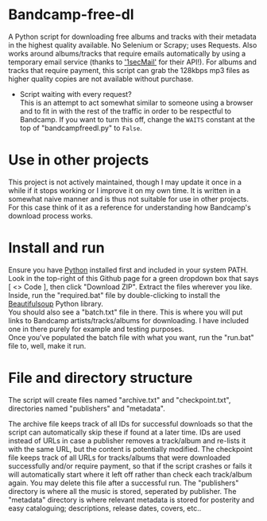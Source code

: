 # Bandcamp-free-dl
A Python script for downloading free albums and tracks with their metadata in the highest quality available. No Selenium or Scrapy; uses Requests. Also works around albums/tracks that require emails automatically by using a temporary email service (thanks to ['1secMail'](https://www.1secmail.com/api/) for their API!). For albums and tracks that require payment, this script can grab the 128kbps mp3 files as higher quality copies are not available without purchase.

* Script waiting with every request?  
This is an attempt to act somewhat similar to someone using a browser and to fit in with the rest of the traffic in order to be respectful to Bandcamp. If you want to turn this off, change the `WAITS` constant at the top of "bandcampfreedl.py" to `False`.

# Use in other projects
This project is not actively maintained, though I may update it once in a while if it stops working or I improve it on my own time. 
It is written in a somewhat naive manner and is thus not suitable for use in other projects. For this case think of it as a reference for understanding how Bandcamp's download process works. 

# Install and run
Ensure you have [Python](https://www.python.org/) installed first and included in your system PATH.  
Look in the top-right of this Github page for a green dropdown box that says \[ <> Code \], then click "Download ZIP". Extract the files wherever you like.  
Inside, run the "required.bat" file by double-clicking to install the [Beautifulsoup](https://pypi.org/project/beautifulsoup4/) Python library.  
You should also see a "batch.txt" file in there. This is where you will put links to Bandcamp artists/tracks/albums for downloading. I have included one in there purely for example and testing purposes.  
Once you've populated the batch file with what you want, run the "run.bat" file to, well, make it run.

# File and directory structure
The script will create files named "archive.txt" and "checkpoint.txt", directories named "publishers" and "metadata".

The archive file keeps track of all IDs for successful downloads so that the script can automatically skip these if found at a later time. IDs are used instead of URLs in case a publisher removes a track/album and re-lists it with the same URL, but the content is potentially modified. 
The checkpoint file keeps track of all URLs for tracks/albums that were downloaded successfully and/or require payment, so that if the script crashes or fails it will automatically start where it left off rather than check each track/album again. You may delete this file after a successful run. 
The "publishers" directory is where all the music is stored, seperated by publisher. 
The "metadata" directory is where relevant metadata is stored for posterity and easy cataloguing; descriptions, release dates, covers, etc..

